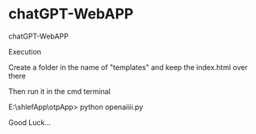 # chatGPT-WebAPP
chatGPT-WebAPP

Execution 

Create a folder in the name of "templates" and keep the index.html over there 

Then run it in the cmd terminal  

E:\shlefApp\otpApp> python openaiiii.py


Good Luck...
